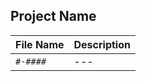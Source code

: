 ## Project Name

| File Name | Description     |
| ------------ | ------------    |
| `#-####` | --- |
